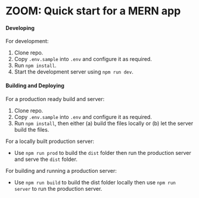 # ZOOM: Quick start for a MERN app

#### Developing
For development:
1. Clone repo.
2. Copy `.env.sample` into `.env` and configure it as required.
3. Run `npm install`.
4. Start the development server using `npm run dev`.

#### Building and Deploying
For a production ready build and server:
1. Clone repo.
2. Copy `.env.sample` into `.env` and configure it as required.
3. Run `npm install`, then either (a) build the files locally or (b) let the server build the files.  

For a locally built production server:
* Use `npm run prod` to build the `dist` folder then run the production server and serve the `dist` folder.  

For building and running a production server:
* Use `npm run build` to build the dist folder locally then use `npm run server` to run the production server.
